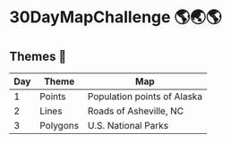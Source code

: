 # 30DayMapChallenge 🌎🌏🌎



## Themes 📆

| **Day** | **Theme** | **Map** |
| --- | --- | --- |
| 1 | Points | Population points of Alaska |
| 2 | Lines | Roads of Asheville, NC |
| 3 | Polygons | U.S. National Parks |
